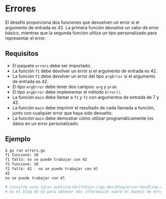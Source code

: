 # Errores

El desafío proporciona dos funciones que devuelven un error si el argumento de entrada es 42. La primera función devuelve un valor de error básico, mientras que la segunda función utiliza un tipo personalizado para representar el error.

## Requisitos

- El paquete `errors` debe ser importado.
- La función `f1` debe devolver un error si el argumento de entrada es 42.
- La función `f2` debe devolver un error del tipo `argError` si el argumento de entrada es 42.
- El tipo `argError` debe tener dos campos: `arg` y `prob`.
- El tipo `argError` debe implementar el método `Error()`.
- La función `main` debe llamar a `f1` y `f2` con argumentos de entrada de 7 y 42.
- La función `main` debe imprimir el resultado de cada llamada a función, junto con cualquier error que haya sido devuelto.
- La función `main` debe demostrar cómo utilizar programáticamente los datos en un error personalizado.

## Ejemplo

```sh
$ go run errors.go
f1 funcionó: 10
f1 falló: no se puede trabajar con 42
f2 funcionó: 10
f2 falló: 42 - no se puede trabajar con él
42
no se puede trabajar con él

# Consulte esta [gran publicación](https://go.dev/blog/error-handling-and-go)
# en el blog de Go para obtener más información sobre el manejo de errores.
```
